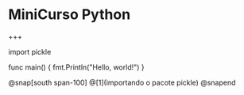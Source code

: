 # MiniCurso Python

+++

import pickle

func main() {
    fmt.Println("Hello, world!")
}

@snap[south span-100]
@[1](importando o pacote pickle)
@snapend
